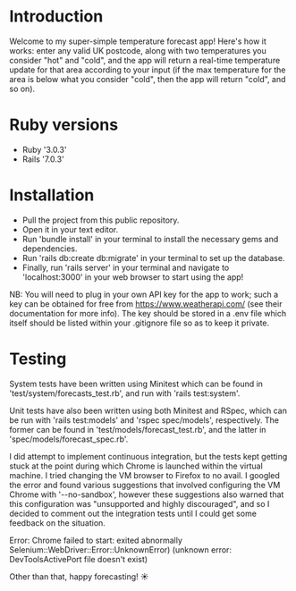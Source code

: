 # Introduction
Welcome to my super-simple temperature forecast app! Here's how it works: enter any valid UK postcode, along with two temperatures you consider "hot" and "cold", and the app will return a real-time temperature update for that area according to your input (if the max temperature for the area is below what you consider "cold", then the app will return "cold", and so on).

# Ruby versions
- Ruby '3.0.3'
- Rails '7.0.3'

# Installation
- Pull the project from this public repository.
- Open it in your text editor.
- Run 'bundle install' in your terminal to install the necessary gems and dependencies.
- Run 'rails db:create db:migrate' in your terminal to set up the database.
- Finally, run 'rails server' in your terminal and navigate to 'localhost:3000' in your web browser to start using the app!

NB: You will need to plug in your own API key for the app to work; such a key can be obtained for free from https://www.weatherapi.com/ (see their documentation for more info).
The key should be stored in a .env file which itself should be listed within your .gitignore file so as to keep it private.

# Testing
System tests have been written using Minitest which can be found in 'test/system/forecasts_test.rb', and run with 'rails test:system'.

Unit tests have also been written using both Minitest and RSpec, which can be run with 'rails test:models' and 'rspec spec/models', respectively. The former can be found in 'test/models/forecast_test.rb', and the latter in 'spec/models/forecast_spec.rb'.

I did attempt to implement continuous integration, but the tests kept getting stuck at the point during which Chrome is launched within the virtual machine. I tried changing the VM browser to Firefox to no avail. I googled the error and found various suggestions that involved configuring the VM Chrome with '--no-sandbox', however these suggestions also warned that this configuration was "unsupported and highly discouraged", and so I decided to comment out the integration tests until I could get some feedback on the situation.

Error: Chrome failed to start: exited abnormally Selenium::WebDriver::Error::UnknownError)
(unknown error: DevToolsActivePort file doesn't exist)

Other than that, happy forecasting! ☀️

